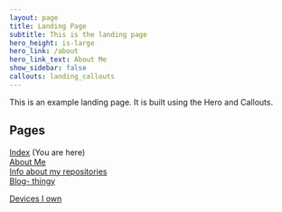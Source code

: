 ```yaml
---
layout: page
title: Landing Page
subtitle: This is the landing page
hero_height: is-large
hero_link: /about
hero_link_text: About Me
show_sidebar: false
callouts: landing_callouts
---
```


This is an example landing page. It is built using the Hero and Callouts.

## Pages
[Index](https://yuri010.github.io/main) (You are here)\
[About Me](https://yuri010.github.io/about)\
[Info about my repositories](https://yuri010.github.io/repos)\
[Blog- thingy](https://yuri010.github.io/posts)

[Devices I own](https://yuri010.github.io/devices)

<!-- THIS SITE IS LICENSED UNDER THE CIR-LICENSE. FOR MORE INFO VISIT https://github.com/Yuri010/CIR-License/
ORIGINAL CAN BE FOUND AT https://github.com/Yuri010/CIR-License/blob/main/License.md -->
